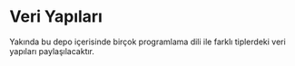 # Veri Yapıları
Yakında bu depo içerisinde birçok programlama dili ile farklı tiplerdeki veri yapıları paylaşılacaktır.
